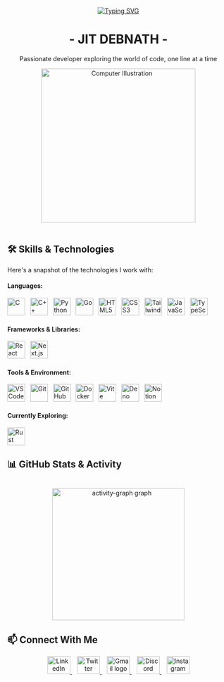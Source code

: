 <div align="center">

  [![Typing SVG](https://readme-typing-svg.demolab.com?font=Rye&size=31&pause=1000&color=F7F7F7&center=true&vCenter=true&width=480&height=61&lines=Coding++Wizard;Lets+Get+Rusty;2+%3D+10;Coffee+with+JavaScript;Friday+Evenings;Cherry+Blossom)](https://git.io/typing-svg)

  <h1>- JIT DEBNATH -</h1>

  <p>Passionate developer exploring the world of code, one line at a time</p>

</div>
<div align="center">
  <img src="https://raw.githubusercontent.com/MicaelliMedeiros/micaellimedeiros/master/image/computer-illustration.png" width="350px" align="center" alt="Computer Illustration" />
</div>
  
<br clear="right"/> 

## 🛠️ Skills & Technologies

Here's a snapshot of the technologies I work with:

#### Languages:
<p>
  <img height="40px" src="https://skillicons.dev/icons?i=c" alt="C" title="C"/>&nbsp;&nbsp;
  <img height="40px" src="https://skillicons.dev/icons?i=cpp" alt="C++" title="C++"/>&nbsp;&nbsp;
  <img height="40px" src="https://skillicons.dev/icons?i=python" alt="Python" title="Python"/>&nbsp;&nbsp;
  <img height="40px" src="https://skillicons.dev/icons?i=go" alt="Go" title="Go"/>&nbsp;&nbsp;
  <img height="40px" src="https://skillicons.dev/icons?i=html" alt="HTML5" title="HTML5"/>&nbsp;&nbsp;
  <img height="40px" src="https://skillicons.dev/icons?i=css" alt="CSS3" title="CSS3"/>&nbsp;&nbsp;
  <img height="40px" src="https://skillicons.dev/icons?i=tailwind" alt="Tailwind CSS" title="Tailwind CSS"/>&nbsp;&nbsp;
  <img height="40px" src="https://skillicons.dev/icons?i=js" alt="JavaScript" title="JavaScript"/>&nbsp;&nbsp;
  <img height="40px" src="https://skillicons.dev/icons?i=ts" alt="TypeScript" title="TypeScript"/>
</p>

#### Frameworks & Libraries:
<p>
  <img height="40px" src="https://skillicons.dev/icons?i=react" alt="React" title="React"/>&nbsp;&nbsp;
  <img height="40px" src="https://skillicons.dev/icons?i=nextjs" alt="Next.js" title="Next.js"/>&nbsp;&nbsp;
</p>

#### Tools & Environment:
<p>
  <img height="40px" src="https://skillicons.dev/icons?i=vscode" alt="VS Code" title="VS Code"/>&nbsp;&nbsp;
  <img height="40px" src="https://skillicons.dev/icons?i=git" alt="Git" title="Git"/>&nbsp;&nbsp;
  <img height="40px" src="https://skillicons.dev/icons?i=github" alt="GitHub" title="GitHub"/>&nbsp;&nbsp;
  <img height="40px" src="https://skillicons.dev/icons?i=docker" alt="Docker" title="Docker"/>&nbsp;&nbsp;
  <img height="40px" src="https://skillicons.dev/icons?i=vite" alt="Vite" title="Vite"/>&nbsp;&nbsp;
  <img height="40px" src="https://skillicons.dev/icons?i=deno" alt="Deno" title="Deno"/>&nbsp;&nbsp;
  <img height="40px" src="https://skillicons.dev/icons?i=notion" alt="Notion" title="Notion"/>&nbsp;&nbsp;
</p>

#### Currently Exploring:
<p>
  <img height="40px" src="https://skillicons.dev/icons?i=rust" alt="Rust" title="Rust"/>
</p>



## 📊 GitHub Stats & Activity

<div align="center">

  <br/> <img src="https://github-readme-activity-graph.vercel.app/graph?username=Jit-nath&radius=16&theme=github-dark&area=true&order=5&hide_border=true&hide_title=true&area_color=30A3DC" height="300" alt="activity-graph graph" />

</div>


## 📫 Connect With Me

<div align="center">
  <a href="YOUR_LINKEDIN_URL" target="_blank">
    <img src="https://raw.githubusercontent.com/maurodesouza/profile-readme-generator/master/src/assets/icons/social/linkedin/default.svg" width="52" height="40" alt="LinkedIn logo" />
  </a>&nbsp;&nbsp;
  <a href="YOUR_TWITTER_URL" target="_blank">
    <img src="https://raw.githubusercontent.com/maurodesouza/profile-readme-generator/master/src/assets/icons/social/twitter/default.svg" width="52" height="40" alt="Twitter logo" />
  </a>&nbsp;&nbsp;
  <a href="mailto:jit.nathdeb@gmail.com" target="_blank">
    <img src="https://raw.githubusercontent.com/maurodesouza/profile-readme-generator/master/src/assets/icons/social/gmail/default.svg" width="52" height="40" alt="Gmail logo" />
  </a>&nbsp;&nbsp;
  <a href="YOUR_DISCORD_INVITE_OR_PROFILE" target="_blank">
    <img src="https://raw.githubusercontent.com/maurodesouza/profile-readme-generator/master/src/assets/icons/social/discord/default.svg" width="52" height="40" alt="Discord logo" />
  </a>&nbsp;&nbsp;
  <a href="YOUR_INSTAGRAM_URL" target="_blank">
    <img src="https://raw.githubusercontent.com/maurodesouza/profile-readme-generator/master/src/assets/icons/social/instagram/default.svg" width="52" height="40" alt="Instagram logo" />
  </a>
</div>
